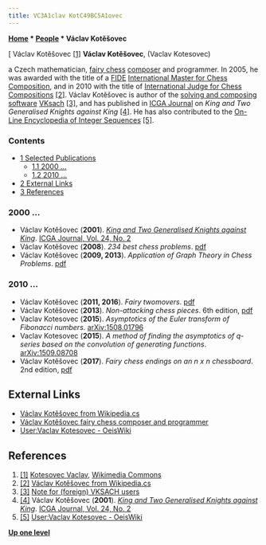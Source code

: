 ```yaml
---
title: VC3A1clav KotC49BC5A1ovec
---
```

**[Home](Home "Home") \* [People](People "People") \* Václav Kotěšovec**



[ Václav Kotěšovec <a id="cite-note-1" href="#cite-ref-1">[1]</a>
**Václav Kotěšovec**, (Vaclav Kotesovec)  

a Czech mathematician, [fairy chess](https://en.wikipedia.org/wiki/Fairy_chess) [composer](Category:Chess_Composer "Category:Chess Composer") and programmer. 
In 2005, he was awarded with the title of a [FIDE](FIDE "FIDE") [International Master for Chess Composition](https://en.wikipedia.org/wiki/World_Federation_for_Chess_Composition), and in 2010 with the title of [International Judge for Chess Compositions](https://en.wikipedia.org/wiki/International_Judge_of_Chess_Compositions) <a id="cite-note-2" href="#cite-ref-2">[2]</a>.
Václav Kotěšovec is author of the [solving and composing software](Category:Problem "Category:Problem") [VKsach](index.php?title=VKsach&action=edit&redlink=1 "VKsach (page does not exist)") <a id="cite-note-3" href="#cite-ref-3">[3]</a>, 
and has published in [ICGA Journal](ICGA_Journal#24_2 "ICGA Journal") on *King and Two Generalised Knights against King* <a id="cite-note-4" href="#cite-ref-4">[4]</a>. 
He has also contributed to the [On-Line Encyclopedia of Integer Sequences](https://en.wikipedia.org/wiki/On-Line_Encyclopedia_of_Integer_Sequences) <a id="cite-note-5" href="#cite-ref-5">[5]</a>.



### Contents


* [1 Selected Publications](#selected-publications)
	+ [1.1 2000 ...](#2000-...)
	+ [1.2 2010 ...](#2010-...)
* [2 External Links](#external-links)
* [3 References](#references)






### 2000 ...


* Václav Kotěšovec (**2001**). *[King and Two Generalised Knights against King](https://content.iospress.com/articles/icga-journal/icg24212)*. [ICGA Journal, Vol. 24, No. 2](ICGA_Journal#24_2 "ICGA Journal")
* Václav Kotěšovec (**2008**). *234 best chess problems*. [pdf](http://problem64.beda.cz/silo/kotesovec_234_best_chess_problems_2008.pdf)
* Václav Kotěšovec (**2009, 2013**). *Application of Graph Theory in Chess Problems*. [pdf](http://problem64.beda.cz/silo/kotesovec_leaper_and_hopper_tours_2009.pdf)


### 2010 ...


* Václav Kotěšovec (**2011, 2016**). *Fairy twomovers*. [pdf](http://problem64.beda.cz/silo/kotesovec_fairy_twomovers_2008-2010.pdf)
* Václav Kotěšovec (**2013**). *Non-attacking chess pieces*. 6th edition, [pdf](http://www.kotesovec.cz/books/kotesovec_non_attacking_chess_pieces_2013_6ed.pdf)
* Vaclav Kotesovec (**2015**). *Asymptotics of the Euler transform of Fibonacci numbers*. [arXiv:1508.01796](https://arxiv.org/abs/1508.01796)
* Vaclav Kotesovec (**2015**). *A method of finding the asymptotics of q-series based on the convolution of generating functions*. [arXiv:1509.08708](https://arxiv.org/abs/1509.08708)
* Václav Kotěšovec (**2017**). *Fairy chess endings on an n x n chessboard*. 2nd edition, [pdf](http://problem64.beda.cz/silo/kotesovec_endings_on_an_nxn_chessboard_2ed_2017.pdf)


## External Links


* [Václav Kotěšovec from Wikipedia.cs](https://cs.wikipedia.org/wiki/V%C3%A1clav_Kot%C4%9B%C5%A1ovec)
* [Václav Kotěšovec fairy chess composer and programmer](http://www.kotesovec.cz/index0.htm)
* [User:Vaclav Kotesovec - OeisWiki](http://oeis.org/wiki/User:Vaclav_Kotesovec)


## References


1. <a id="cite-ref-1" href="#cite-note-1">[1]</a> [Kotesovec Vaclav](https://commons.wikimedia.org/wiki/File:Vaclav_Kotesovec.jpg), [Wikimedia Commons](https://en.wikipedia.org/wiki/Wikimedia_Commons)
2. <a id="cite-ref-2" href="#cite-note-2">[2]</a> [Václav Kotěšovec from Wikipedia.cs](https://cs.wikipedia.org/wiki/V%C3%A1clav_Kot%C4%9B%C5%A1ovec)
3. <a id="cite-ref-3" href="#cite-note-3">[3]</a> [Note for (foreign) VKSACH users](http://www.kotesovec.cz/note.htm)
4. <a id="cite-ref-4" href="#cite-note-4">[4]</a> Václav Kotěšovec (**2001**). *[King and Two Generalised Knights against King](https://content.iospress.com/articles/icga-journal/icg24212)*. [ICGA Journal, Vol. 24, No. 2](ICGA_Journal#24_2 "ICGA Journal")
5. <a id="cite-ref-5" href="#cite-note-5">[5]</a> [User:Vaclav Kotesovec - OeisWiki](http://oeis.org/wiki/User:Vaclav_Kotesovec)

**[Up one level](People "People")**







 
